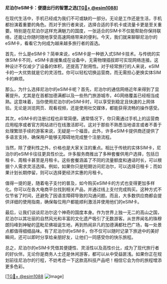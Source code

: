 **尼泊尔eSIM卡：便捷出行的智慧之选[[TG💪+ @esim1088](https://t.me/s/esim1088)]**

在现代生活中，手机已经成为我们不可或缺的一部分。无论是工作还是生活，手机都扮演着重要的角色。而对于旅行者来说，选择合适的手机卡或流量卡更是至关重要。特别是在尼泊尔这样充满魅力的国度，一张适合的SIM卡不仅能帮助你保持联络，还能让你随时随地享受高速网络带来的便利。今天，我们就来聊聊尼泊尔的eSIM卡，看看它为何成为越来越多旅行者的首选。

首先，什么是eSIM卡？简单来说，eSIM卡是一种嵌入式SIM卡技术。与传统的实体SIM卡不同，eSIM卡直接集成在设备中，无需物理插拔即可实现网络连接。这种设计不仅减少了设备的体积，还提高了耐用性。对于经常旅行的人来说，eSIM卡的一大优势就是它的灵活性。你可以轻松切换运营商，而无需担心更换实体SIM卡的麻烦。

那么，为什么选择尼泊尔的eSIM卡呢？首先，尼泊尔的通信网络近年来得到了显著提升。尤其是在首都加德满都以及一些热门旅游城市，4G网络覆盖已经相当成熟。这意味着，当你使用尼泊尔的eSIM卡时，可以享受到稳定且快速的上网体验。无论是浏览网页、观看视频，还是使用社交媒体，都能获得流畅的操作感受。

其次，eSIM卡的注册过程也非常简便。通常情况下，你只需通过手机上的运营商应用程序或者官方网站进行在线激活即可。这对于那些不熟悉当地语言或者不善于处理繁琐手续的游客来说，无疑是一个福音。此外，许多eSIM卡提供商还提供了多语言支持，确保用户能够无障碍地完成整个注册流程。

当然，除了便利性之外，价格也是大家关注的重点。相比于传统的实体SIM卡，尼泊尔的eSIM卡往往更具性价比。许多服务商推出了多种套餐供用户选择，包括日租卡、周租卡甚至是月租卡。这些套餐涵盖了不同的流量额度和通话时长，可以根据个人需求灵活选择。例如，如果你只是短期访问尼泊尔，可以选择日租卡；而如果计划长期停留，则可以选择更经济实惠的月租卡。

值得一提的是，随着电子支付的普及，如今购买eSIM卡的方式也变得更加多样化。你可以在各大电商平台找到相关产品，并通过线上支付完成购买。这种方式不仅节省了时间，还避免了因语言障碍导致的沟通问题。而且，大多数供应商都会提供详细的使用指南，确保每位用户都能顺利激活并使用他们的eSIM卡。

最后，让我们谈谈尼泊尔这个神奇的国度本身。作为世界上独一无二的高山之国，尼泊尔以其壮丽的自然风光和丰富的文化遗产吸引了无数游客。从世界闻名的珠穆朗玛峰到神秘的蓝毗尼佛祖诞生地，再到热闹非凡的加德满都杜巴广场，每一处景点都值得细细品味。有了尼泊尔的eSIM卡，你不仅可以随时记录下旅途中的美好瞬间，还可以即时分享给亲朋好友，让他们一同感受你的快乐旅程。

总之，尼泊尔的eSIM卡凭借其便捷性、灵活性以及高性价比，成为了现代旅行者的好伙伴。无论你是商务人士还是休闲游客，都可以从中受益匪浅。如果你正在规划前往尼泊尔的行程，不妨考虑一下这款高科技产品吧！相信它会为你的旅程增添更多色彩。

[[TG💪+ @esim1088](https://t.me/s/esim1088) ![Image](https://i.postimg.cc/4NQfJmqS/Snipaste-2025-05-13-00-14-12.png)]
